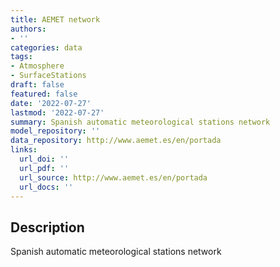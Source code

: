 ```yaml
---
title: AEMET network
authors:
- ''
categories: data
tags:
- Atmosphere
- SurfaceStations
draft: false
featured: false
date: '2022-07-27'
lastmod: '2022-07-27'
summary: Spanish automatic meteorological stations network
model_repository: ''
data_repository: http://www.aemet.es/en/portada
links:
  url_doi: ''
  url_pdf: ''
  url_source: http://www.aemet.es/en/portada
  url_docs: ''
---
```


## Description

Spanish automatic meteorological stations network

